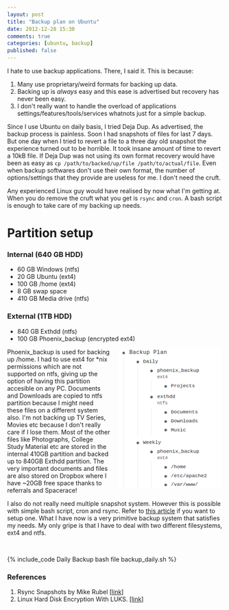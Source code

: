 ```yaml
---
layout: post
title: "Backup plan on Ubuntu"
date: 2012-12-28 15:30
comments: true
categories: [ubuntu, backup]
published: false
---
```


I hate to use backup applications. There, I said it. This is because:
  
1. Many use proprietary/weird formats for backing up data.
2. Backing up is _always_ easy and this ease is advertised but recovery has never been easy.
3. I don't really want to handle the overload of applications settings/features/tools/services whatnots just for a simple backup.

Since I use Ubuntu on daily basis, I tried Deja Dup. As advertised, the backup process is painless. Soon I had snapshots of files for last 7 days. But one day when I tried to revert a file to a three day old snapshot the experience turned out to be horrible. It took insane amount of time to revert a 10kB file. If Deja Dup was not using its own format recovery would have been as easy as `cp /path/to/backed/up/file /path/to/actual/file`. Even when backup softwares don't use their own format, the number of options/settings that they provide are useless for me. I don't need the cruft. 

<!-- more -->

Any experienced Linux guy would have realised by now what I'm getting at. When you do remove the cruft what you get is `rsync` and `cron`. A bash script is enough to take care of my backing up needs.

# Partition setup
### Internal (640 GB HDD)

- 60 GB Windows (ntfs)
- 20 GB Ubuntu (ext4)
- 100 GB /home (ext4)
- 8 GB swap space
- 410 GB Media drive (ntfs)

### External (1TB HDD)

- 840 GB Exthdd (ntfs)
- 100 GB Phoenix_backup (encrypted ext4)

<img src="/images/posts/backup.png" style="float:right; margin: 0px 5px 10px 20px">

Phoenix_backup is used for backing up /home. I had to use ext4 for *nix permissions which are not supported on ntfs, giving up the option of having this partition accesible on any PC. Documents and Downloads are copied to ntfs partition because I might need these files on a different system also. I'm not backing up TV Series, Movies etc because I don't really care if I lose them. Most of the other files like Photographs, College Study Material etc are stored in the internal 410GB partition and backed up to 840GB Exthdd partition. The very important documents and files are also stored on Dropbox where I have ~20GB free space thanks to referrals and Spacerace!

I also do not really need multiple snapshot system. However this is possible with simple bash script, cron and rsync. Refer to [this article](http://www.mikerubel.org/computers/rsync_snapshots/) if you want to setup one. What I have now is a very primitive backup system that satisfies my needs. My only gripe is that I have to deal with two different filesystems, ext4 and ntfs. 

<div style="clear:both">&nbsp;</div>

{% include_code Daily Backup bash file backup_daily.sh %}


### References

1. Rsync Snapshots by Mike Rubel [[link]](http://www.mikerubel.org/computers/rsync_snapshots/)
2. Linux Hard Disk Encryption With LUKS. [[link]](http://www.cyberciti.biz/hardware/howto-linux-hard-disk-encryption-with-luks-cryptsetup-command/)